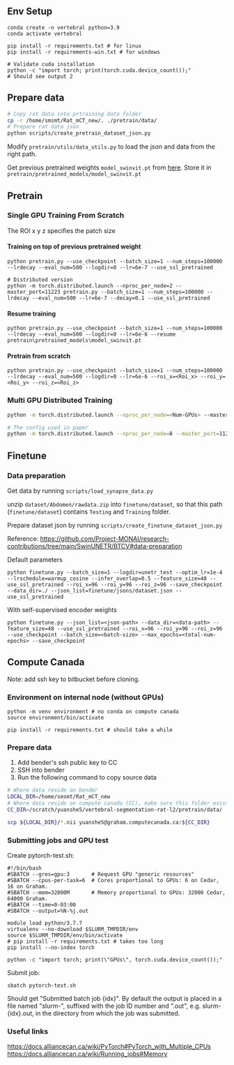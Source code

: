 
## Env Setup

```
conda create -n vertebral python=3.9
conda activate vertebral

pip install -r requirements.txt # for linux
pip install -r requirements-win.txt # for windows

# Validate cuda installation
python -c "import torch; print(torch.cuda.device_count());"
# Should see output 2
```

## Prepare data

```sh
# Copy rat data into prtraining data folder
cp -r /home/smsmt/Rat_mCT_new/. ./pretrain/data/
# Prepare rat data json
python scripts/create_pretrain_dataset_json.py
```

Modify `pretrain/utils/data_utils.py` to load the json and data from the right path.

Get previous pretrained weights `model_swinvit.pt` from [here](https://github.com/Project-MONAI/research-contributions/tree/6ca48250bcffc455482caf8328d6c8b149145257/SwinUNETR/Pretrain). Store it in `pretrain/pretrained_models/model_swinvit.pt`

## Pretrain

### Single GPU Training From Scratch

The ROI x y z specifies the patch size

#### Training on top of previous pretrained weight
```
python pretrain.py --use_checkpoint --batch_size=1 --num_steps=100000 --lrdecay --eval_num=500 --logdir=0 --lr=6e-7 --use_ssl_pretrained

# Distributed version
python -m torch.distributed.launch --nproc_per_node=2 --master_port=11223 pretrain.py --batch_size=1 --num_steps=100000 --lrdecay --eval_num=500 --lr=6e-7 --decay=0.1 --use_ssl_pretrained
```

#### Resume training

```
python pretrain.py --use_checkpoint --batch_size=1 --num_steps=100000 --lrdecay --eval_num=500 --logdir=0 --lr=6e-6 --resume pretrain\pretrained_models\model_swinvit.pt
```

#### Pretrain from scratch

```
python pretrain.py --use_checkpoint --batch_size=1 --num_steps=100000 --lrdecay --eval_num=500 --logdir=0 --lr=6e-6 --roi_x=<Roi_x> --roi_y=<Roi_y> --roi_z=<Roi_z>
```

### Multi GPU Distributed Training

```bash
python -m torch.distributed.launch --nproc_per_node=<Num-GPUs> --master_port=11223 pretrain.py --batch_size=<Batch-Size> --num_steps=<Num-Steps> --lrdecay --eval_num=<Eval-Num> --logdir=<Exp-Num> --lr=<Lr>

# The config used in paper
python -m torch.distributed.launch --nproc_per_node=8 --master_port=11223 pretrain.py --batch_size=1 --num_steps=100000 --lrdecay --eval_num=500 --lr=6e-6 --decay=0.1
```



## Finetune

### Data preparation

Get data by running `scripts/load_synapse_data.py`

unzip `dataset/Abdomen/rawdata.zip` into `finetune/dataset`, so that this path (`finetune/dataset`) contains `Testing` and `Training` folder.

Prepare dataset json by running `scripts/create_finetune_dataset_json.py`

Reference: https://github.com/Project-MONAI/research-contributions/tree/main/SwinUNETR/BTCV#data-preparation

Default parameters

```
python finetune.py --batch_size=1 --logdir=unetr_test --optim_lr=1e-4 --lrschedule=warmup_cosine --infer_overlap=0.5 --feature_size=48 --use_ssl_pretrained --roi_x=96 --roi_y=96 --roi_z=96 --save_checkpoint --data_dir=./ --json_list=finetune/jsons/dataset.json --use_ssl_pretrained 
```

With self-supervised encoder weights

```
python finetune.py --json_list=<json-path> --data_dir=<data-path> --feature_size=48 --use_ssl_pretrained --roi_x=96 --roi_y=96 --roi_z=96  --use_checkpoint --batch_size=<batch-size> --max_epochs=<total-num-epochs> --save_checkpoint
```


## Compute Canada
Note: add ssh key to bitbucket before cloning.

### Environment on internal node (without GPUs)
```
python -m venv environment # no conda on compute canada
source environment/bin/activate

pip install -r requirements.txt # should take a while
```

### Prepare data

1. Add bender's ssh public key to CC
2. SSH into bender
3. Run the following command to copy source data

```sh
# Where data reside on bender
LOCAL_DIR=/home/smsmt/Rat_mCT_new
# Where data reside on compute canada (CC), make sure this folder exist on CC
CC_DIR=/scratch/yuanshe5/vertebral-segmentation-rat-l2/pretrain/data/

scp ${LOCAL_DIR}/*.nii yuanshe5@graham.computecanada.ca:${CC_DIR}
```

### Submitting jobs and GPU test

Create pytorch-test.sh:
```
#!/bin/bash
#SBATCH --gres=gpu:3       # Request GPU "generic resources"
#SBATCH --cpus-per-task=6  # Cores proportional to GPUs: 6 on Cedar, 16 on Graham.
#SBATCH --mem=32000M       # Memory proportional to GPUs: 32000 Cedar, 64000 Graham.
#SBATCH --time=0-03:00
#SBATCH --output=%N-%j.out

module load python/3.7.7
virtualenv --no-download $SLURM_TMPDIR/env
source $SLURM_TMPDIR/env/bin/activate
# pip install -r requirements.txt # takes too long
pip install --no-index torch

python -c "import torch; print(\"GPUs\", torch.cuda.device_count());"
```

Submit job: 
```
sbatch pytorch-test.sh 
```

Should get "Submitted batch job {idx}". By default the output is placed in a file named "slurm-", suffixed with the job ID number and ".out", e.g. slurm-{idx}.out, in the directory from which the job was submitted.


### Useful links

https://docs.alliancecan.ca/wiki/PyTorch#PyTorch_with_Multiple_CPUs
https://docs.alliancecan.ca/wiki/Running_jobs#Memory